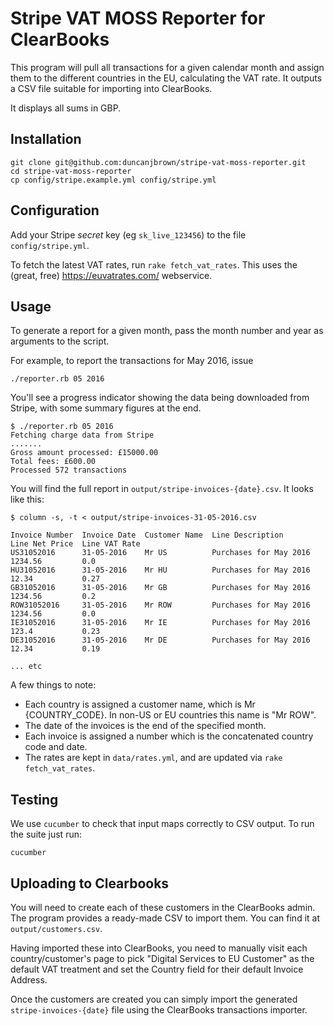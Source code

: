 # Stripe VAT MOSS Reporter for ClearBooks

This program will pull all transactions for a given calendar month and assign them to the different countries in the EU, 
calculating the VAT rate. It outputs a CSV file suitable for importing into ClearBooks.

It displays all sums in GBP.

## Installation

```
git clone git@github.com:duncanjbrown/stripe-vat-moss-reporter.git
cd stripe-vat-moss-reporter
cp config/stripe.example.yml config/stripe.yml
```

## Configuration

Add your Stripe _secret_ key (eg `sk_live_123456`) to the file `config/stripe.yml`.

To fetch the latest VAT rates, run `rake fetch_vat_rates`. This uses the (great, free) https://euvatrates.com/ webservice.

## Usage 

To generate a report for a given month, pass the month number and year as arguments to the script.

For example, to report the transactions for May 2016, issue

```
./reporter.rb 05 2016
```

You'll see a progress indicator showing the data being downloaded from Stripe, with some summary figures at the end.

```
$ ./reporter.rb 05 2016
Fetching charge data from Stripe
.......
Gross amount processed: £15000.00
Total fees: £600.00
Processed 572 transactions
```

You will find the full report in `output/stripe-invoices-{date}.csv`. It looks like this:

```
$ column -s, -t < output/stripe-invoices-31-05-2016.csv

Invoice Number  Invoice Date  Customer Name  Line Description        Line Net Price  Line VAT Rate
US31052016      31-05-2016    Mr US          Purchases for May 2016  1234.56         0.0
HU31052016      31-05-2016    Mr HU          Purchases for May 2016  12.34           0.27
GB31052016      31-05-2016    Mr GB          Purchases for May 2016  1234.56         0.2
ROW31052016     31-05-2016    Mr ROW         Purchases for May 2016  1234.56         0.0
IE31052016      31-05-2016    Mr IE          Purchases for May 2016  123.4           0.23
DE31052016      31-05-2016    Mr DE          Purchases for May 2016  12.34           0.19

... etc 
```

A few things to note:

- Each country is assigned a customer name, which is Mr {COUNTRY_CODE}. In non-US or EU countries this name is "Mr ROW".
- The date of the invoices is the end of the specified month.
- Each invoice is assigned a number which is the concatenated country code and date.
- The rates are kept in `data/rates.yml`, and are updated via `rake fetch_vat_rates`.

## Testing

We use `cucumber` to check that input maps correctly to CSV output. To run the suite just run:

```
cucumber
```

## Uploading to Clearbooks

You will need to create each of these customers in the ClearBooks admin. The program provides a ready-made CSV to import them.
You can find it at `output/customers.csv`.

Having imported these into ClearBooks, you need to manually visit each country/customer's page to pick "Digital Services to EU Customer" as the default VAT treatment and set the Country field for their default Invoice Address.

Once the customers are created you can simply import the generated `stripe-invoices-{date}` file using the ClearBooks transactions importer.
